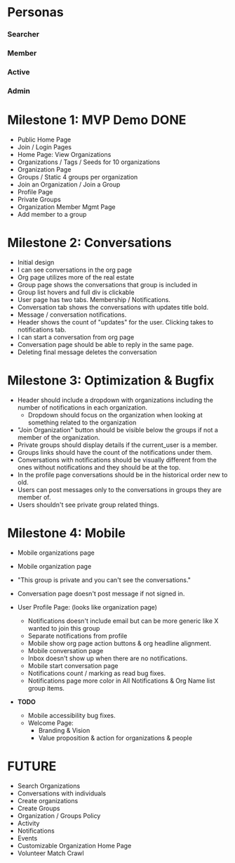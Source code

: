 # Personas

### Searcher
### Member
### Active
### Admin

# Milestone 1: MVP Demo **DONE**
* Public Home Page
* Join / Login Pages
* Home Page: View Organizations
* Organizations / Tags / Seeds for 10 organizations
* Organization Page
* Groups / Static 4 groups per organization
* Join an Organization / Join a Group
* Profile Page
* Private Groups
* Organization Member Mgmt Page
* Add member to a group

# Milestone 2: Conversations

* Initial design
* I can see conversations in the org page
* Org page utilizes more of the real estate
* Group page shows the conversations that group is included in
* Group list hovers and full div is clickable
* User page has two tabs. Membership / Notifications.
* Conversation tab shows the conversations with updates title bold.
* Message / conversation notifications.
* Header shows the count of "updates" for the user. Clicking takes
  to notifications tab.
* I can start a conversation from org page
* Conversation page should be able to reply in the same page.
* Deleting final message deletes the conversation

# Milestone 3: Optimization & Bugfix
* Header should include a dropdown with organizations including the number
  of notifications in each organization.
  * Dropdown should focus on the organization when looking at something
    related to the organization
* "Join Organization" button should be visible below the groups if not a
  member of the organization.
* Private groups should display details if the current_user is a member.
* Groups links should have the count of the notifications under them.
* Conversations with notifications should be visually different from the ones
  without notifications and they should be at the top.
* In the profile page conversations should be in the historical order new to
  old.
* Users can post messages only to the conversations in groups they are member
  of.
* Users shouldn't see private group related things.

# Milestone 4: Mobile
* Mobile organizations page
* Mobile organization page
* "This group is private and you can't see the conversations."
* Conversation page doesn't post message if not signed in.
* User Profile Page: (looks like organization page)
  * Notifications doesn't include email but can be more generic like X wanted to join this group
  * Separate notifications from profile
  * Mobile show org page action buttons & org headline alignment.
  * Mobile conversation page
  * Inbox doesn't show up when there are no notifications.
  * Mobile start conversation page
  * Notifications count / marking as read bug fixes.
  * Notifications page more color in All Notifications & Org Name list group items.

* **TODO**
  * Mobile accessibility bug fixes.
  * Welcome Page:
    * Branding & Vision
    * Value proposition & action for organizations & people

# FUTURE

* Search Organizations
* Conversations with individuals
* Create organizations
* Create Groups
* Organization / Groups Policy
* Activity
* Notifications
* Events
* Customizable Organization Home Page
* Volunteer Match Crawl

